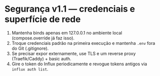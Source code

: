 # Segurança v1.1 — credenciais e superfície de rede

1) Mantenha binds apenas em 127.0.0.1 no ambiente local (compose.override já faz isso).
2) Troque credenciais padrão na primeira execução e mantenha `.env` fora do Git (.gitignore).
3) Se precisar expor externamente, use TLS e um reverse proxy (Traefik/Caddy) + basic auth.
4) Gire o token do Influx periodicamente e revogue tokens antigos via `influx auth list`.
